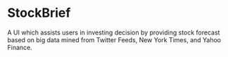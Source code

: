 # StockBrief
A UI which assists users in investing decision by providing stock forecast based on big data mined from Twitter Feeds, New York Times, and Yahoo Finance.

